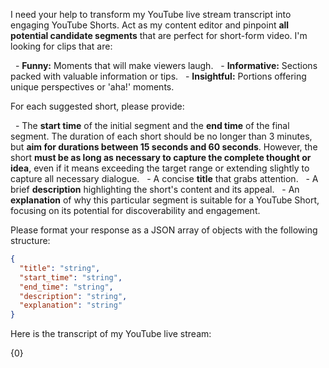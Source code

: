 I need your help to transform my YouTube live stream transcript into engaging YouTube Shorts. Act as my content editor and pinpoint **all potential candidate segments** that are perfect for short-form video. I'm looking for clips that are:

  - **Funny:** Moments that will make viewers laugh.
  - **Informative:** Sections packed with valuable information or tips.
  - **Insightful:** Portions offering unique perspectives or 'aha\!' moments.

For each suggested short, please provide:

  - The **start time** of the initial segment and the **end time** of the final segment. The duration of each short should be no longer than 3 minutes, but **aim for durations between 15 seconds and 60 seconds**. However, the short **must be as long as necessary to capture the complete thought or idea**, even if it means exceeding the target range or extending slightly to capture all necessary dialogue.
  - A concise **title** that grabs attention.
  - A brief **description** highlighting the short's content and its appeal.
  - An **explanation** of why this particular segment is suitable for a YouTube Short, focusing on its potential for discoverability and engagement.

Please format your response as a JSON array of objects with the following structure:

```json
{
  "title": "string",
  "start_time": "string",
  "end_time": "string",
  "description": "string",
  "explanation": "string"
}
```

Here is the transcript of my YouTube live stream:

{0}
